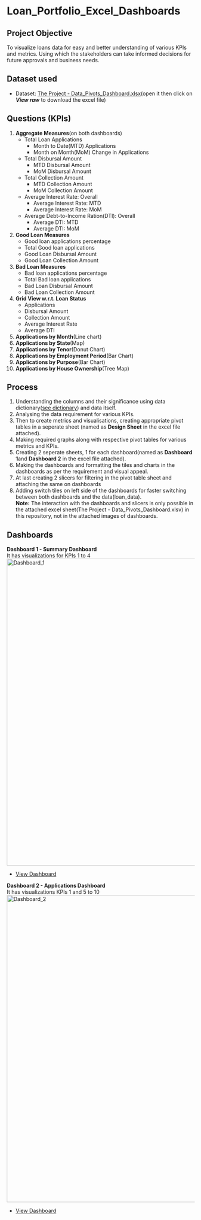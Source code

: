 # Loan_Portfolio_Excel_Dashboards

## Project Objective
To visualize loans data for easy and better understanding of various KPIs and metrics. Using which the stakeholders can take informed decisions for future approvals and business needs.

## Dataset used
- Dataset: <a href="https://github.com/bharat6174/Loan_Portfolio_Dashboards/blob/main/The%20Project%20-%20Data_Pivots_Dashboard.xlsx">The Project - Data_Pivots_Dashboard.xlsx</a>(open it then click on _**View raw**_ to download the excel file)

## Questions (KPIs)
1. **Aggregate Measures**(on both dashboards)
    - Total Loan Applications
        - Month to Date(MTD) Applications
        - Month on Month(MoM) Change in Applications
    - Total Disbursal Amount
        - MTD Disbursal Amount
        - MoM Disbursal Amount
    - Total Collection Amount
        - MTD Collection Amount
        - MoM Collection Amount
    - Average Interest Rate: Overall
        - Average Interest Rate: MTD
        - Average Interest Rate: MoM
    - Average Debt-to-Income Ration(DTI): Overall
        - Average DTI: MTD
        - Average DTI: MoM
2. **Good Loan Measures**
      - Good loan applications percentage
      - Total Good loan applications
      - Good Loan Disbursal Amount
      - Good Loan Collection Amount
3. **Bad Loan Measures**
      - Bad loan applications percentage
      - Total Bad loan applications
      - Bad Loan Disbursal Amount
      - Bad Loan Collection Amount
4. **Grid View w.r.t. Loan Status**
      - Applications
      - Disbursal Amount
      - Collection Amount
      - Average Interest Rate
      - Average DTI
5. **Applications by Month**(Line chart)
6. **Applications by State**(Map)
7. **Applications by Tenor**(Donut Chart)
8. **Applications by Employment Period**(Bar Chart)
9. **Applications by Purpose**(Bar Chart)
10. **Applications by House Ownership**(Tree Map)

## Process
1. Understanding the columns and their significance using data dictionary(<a href="https://github.com/bharat6174/Loan_Portfolio_Excel_Dashboards/blob/main/Data%20Dictionary.png">see dictionary</a>) and data itself.
2. Analysing the data requirement for various KPIs.
3. Then to create metrics and visualisations, creating appropriate pivot tables in a seperate sheet (named as **Design Sheet** in the excel file attached).
4. Making required graphs along with respective pivot tables for various metrics and KPIs.
5. Creating 2 seperate sheets, 1 for each dashboard(named as **Dashboard 1**and **Dashboard 2** in the excel file attached).
6. Making the dashboards and formatting the tiles and charts in the dashboards as per the requirement and visual appeal.
7. At last creating 2 slicers for filtering in the pivot table sheet and attaching the same on dashboards
8. Adding switch tiles on left side of the dashboards for faster switching between both dashboards and the data(loan_data).<br>
**Note:** The interaction with the dashboards and slicers is only possible in the attached excel sheet(The Project - Data_Pivots_Dashboard.xlsv) in this repository, not in the attached images of dashboards.

## Dashboards
**Dashboard 1 - Summary Dashboard**<br>
It has visualizations for KPIs 1 to 4<br>
<img width="1547" height="820" alt="Dashboard_1" src="https://github.com/user-attachments/assets/d0c78f6b-f8eb-484c-bf92-746dc41a9563" /><br>
- <a href="https://github.com/bharat6174/Loan_Portfolio_Dashboards/blob/main/Dashboard_1.png">View Dashboard</a><br>


**Dashboard 2 - Applications Dashboard**<br>
It has visualizations KPIs 1 and 5 to 10<br>
<img width="1550" height="821" alt="Dashboard_2" src="https://github.com/user-attachments/assets/884b6f4b-34f5-488a-932b-c37626cb9bb6" /><br>
- <a href="https://github.com/bharat6174/Loan_Portfolio_Dashboards/blob/main/Dashboard_2.png">View Dashboard</a><br>
